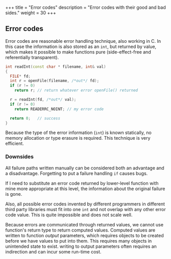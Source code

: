 +++
title = "Error codes"
description = "Error codes with their good and bad sides."
weight = 30
+++

## Error codes

Error codes are reasonable error handling technique, also working in C.
In this case the information is also stored as an `int`, but returned by value,
which makes it possible to make functions pure (side-effect-free and referentially
transparent).

```c++
int readInt(const char * filename, int& val)
{
  FILE* fd;
  int r = openFile(filename, /*out*/ fd);
  if (r != 0)
    return r; // return whatever error openFile() returned

  r = readInt(fd, /*out*/ val);
  if (r != 0)
    return READERRC_NOINT; // my error code

  return 0;   // success
}
```

Because the type of the error information (`int`) is known statically, no memory
allocation or type erasure is required. This technique is very efficient.


### Downsides

All failure paths written manually can be considered both an advantage and a
disadvantage. Forgetting to put a failure handling `if` causes bugs.

If I need to substitute an error code returned by lower-level function with mine
more appropriate at this level, the information about the original failure is
gone.

Also, all possible error codes invented by different programmers in different
third party libraries must fit into one `int` and not overlap with any other error
code value. This is quite impossible and does not scale well.

Because errors are communicated through returned values, we cannot use function's
return type to return computed values. Computed values are written to function
*output* parameters, which requires objects to be created before we have values
to put into them. This requires many objects in unintended state to exist. writing
to output parameters often requires an indirection and can incur some run-time cost.  
